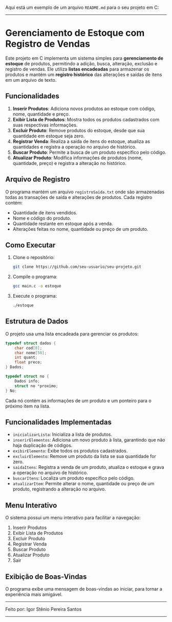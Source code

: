 Aqui está um exemplo de um arquivo `README.md` para o seu projeto em C:

---

# Gerenciamento de Estoque com Registro de Vendas

Este projeto em C implementa um sistema simples para **gerenciamento de estoque** de produtos, permitindo a adição, busca, alteração, exclusão e registro de vendas. Ele utiliza **listas encadeadas** para armazenar os produtos e mantém um **registro histórico** das alterações e saídas de itens em um arquivo de texto.

## Funcionalidades

1. **Inserir Produtos**: Adiciona novos produtos ao estoque com código, nome, quantidade e preço.
2. **Exibir Lista de Produtos**: Mostra todos os produtos cadastrados com suas respectivas informações.
3. **Excluir Produto**: Remove produtos do estoque, desde que sua quantidade em estoque seja zero.
4. **Registrar Venda**: Realiza a saída de itens do estoque, atualiza as quantidades e registra a operação no arquivo de histórico.
5. **Buscar Produto**: Permite a busca de um produto específico pelo código.
6. **Atualizar Produto**: Modifica informações de produtos (nome, quantidade, preço) e registra a alteração no histórico.

## Arquivo de Registro

O programa mantém um arquivo `registroSaida.txt` onde são armazenadas todas as transações de saída e alterações de produtos. Cada registro contém:
- Quantidade de itens vendidos.
- Nome e código do produto.
- Quantidade restante em estoque após a venda.
- Alterações feitas no nome, quantidade ou preço de um produto.

## Como Executar

1. Clone o repositório:
    ```bash
    git clone https://github.com/seu-usuario/seu-projeto.git
    ```
2. Compile o programa:
    ```bash
    gcc main.c -o estoque
    ```
3. Execute o programa:
    ```bash
    ./estoque
    ```

## Estrutura de Dados

O projeto usa uma lista encadeada para gerenciar os produtos:

```c
typedef struct dados {
    char cod[8];
    char nome[50];
    int quant;
    float preco;
} Dados;

typedef struct no {
    Dados info;
    struct no *proximo;
} No;
```

Cada nó contém as informações de um produto e um ponteiro para o próximo item na lista.

## Funcionalidades Implementadas

- `inicializarLista`: Inicializa a lista de produtos.
- `inserirElementos`: Adiciona um novo produto à lista, garantindo que não haja duplicação de códigos.
- `exibirElemento`: Exibe todos os produtos cadastrados.
- `excluirElemento`: Remove um produto da lista se sua quantidade for zero.
- `saidaItens`: Registra a venda de um produto, atualiza o estoque e grava a operação no arquivo de histórico.
- `buscarItens`: Localiza um produto específico pelo código.
- `atualizarItem`: Permite alterar o nome, quantidade ou preço de um produto, registrando a alteração no arquivo.

## Menu Interativo

O sistema possui um menu interativo para facilitar a navegação:

1. Inserir Produtos
2. Exibir Lista de Produtos
3. Excluir Produto
4. Registrar Venda
5. Buscar Produto
6. Atualizar Produto
7. Sair

## Exibição de Boas-Vindas

O programa exibe uma mensagem de boas-vindas ao iniciar, para tornar a experiência mais amigável.

---

Feito por: Igor Stênio Pereira Santos

---
